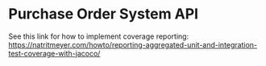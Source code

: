 # Purchase Order System API

See this link for how to implement coverage reporting: https://natritmeyer.com/howto/reporting-aggregated-unit-and-integration-test-coverage-with-jacoco/

